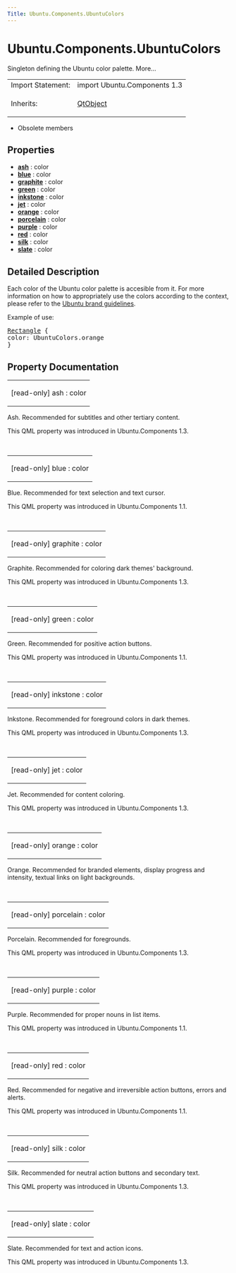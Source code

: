 ```yaml
---
Title: Ubuntu.Components.UbuntuColors
---
```


# Ubuntu.Components.UbuntuColors

<span class="subtitle"></span>
<!-- $$$UbuntuColors-brief -->
<p>Singleton defining the Ubuntu color palette. More...</p>
<!-- @@@UbuntuColors -->
<table class="alignedsummary">
<tr><td class="memItemLeft rightAlign topAlign"> Import Statement:</td><td class="memItemRight bottomAlign"> import Ubuntu.Components 1.3</td></tr><tr><td class="memItemLeft rightAlign topAlign"> Inherits:</td><td class="memItemRight bottomAlign"> <p><a href="QtQml.QtObject.md">QtObject</a></p>
</td></tr></table><ul>
<li>Obsolete members</li>
</ul>
<h2 id="properties">Properties</h2>
<ul>
<li class="fn"><b><b><a href="#ash-prop">ash</a></b></b> : color</li>
<li class="fn"><b><b><a href="#blue-prop">blue</a></b></b> : color</li>
<li class="fn"><b><b><a href="#graphite-prop">graphite</a></b></b> : color</li>
<li class="fn"><b><b><a href="#green-prop">green</a></b></b> : color</li>
<li class="fn"><b><b><a href="#inkstone-prop">inkstone</a></b></b> : color</li>
<li class="fn"><b><b><a href="#jet-prop">jet</a></b></b> : color</li>
<li class="fn"><b><b><a href="#orange-prop">orange</a></b></b> : color</li>
<li class="fn"><b><b><a href="#porcelain-prop">porcelain</a></b></b> : color</li>
<li class="fn"><b><b><a href="#purple-prop">purple</a></b></b> : color</li>
<li class="fn"><b><b><a href="#red-prop">red</a></b></b> : color</li>
<li class="fn"><b><b><a href="#silk-prop">silk</a></b></b> : color</li>
<li class="fn"><b><b><a href="#slate-prop">slate</a></b></b> : color</li>
</ul>
<!-- $$$UbuntuColors-description -->
<h2 id="details">Detailed Description</h2>
</p>
<p>Each color of the Ubuntu color palette is accesible from it. For more information on how to appropriately use the colors according to the context, please refer to the <a href="http://design.ubuntu.com/brand/colour-palette">Ubuntu brand guidelines</a>.</p>
<p>Example of use:</p>
<pre class="qml"><span class="type"><a href="QtQuick.Rectangle.md">Rectangle</a></span> {
<span class="name">color</span>: <span class="name">UbuntuColors</span>.<span class="name">orange</span>
}</pre>
<!-- @@@UbuntuColors -->
<h2>Property Documentation</h2>
<!-- $$$ash -->
<table class="qmlname"><tr valign="top" id="ash-prop"><td class="tblQmlPropNode"><p><span class="qmlreadonly">[read-only] </span><span class="name">ash</span> : <span class="type">color</span></p></td></tr></table><p>Ash. Recommended for subtitles and other tertiary content.</p>
<p>This QML property was introduced in  Ubuntu.Components 1.3.</p>
<!-- @@@ash -->
<br/>
<!-- $$$blue -->
<table class="qmlname"><tr valign="top" id="blue-prop"><td class="tblQmlPropNode"><p><span class="qmlreadonly">[read-only] </span><span class="name">blue</span> : <span class="type">color</span></p></td></tr></table><p>Blue. Recommended for text selection and text cursor.</p>
<p>This QML property was introduced in  Ubuntu.Components 1.1.</p>
<!-- @@@blue -->
<br/>
<!-- $$$graphite -->
<table class="qmlname"><tr valign="top" id="graphite-prop"><td class="tblQmlPropNode"><p><span class="qmlreadonly">[read-only] </span><span class="name">graphite</span> : <span class="type">color</span></p></td></tr></table><p>Graphite. Recommended for coloring dark themes' background.</p>
<p>This QML property was introduced in  Ubuntu.Components 1.3.</p>
<!-- @@@graphite -->
<br/>
<!-- $$$green -->
<table class="qmlname"><tr valign="top" id="green-prop"><td class="tblQmlPropNode"><p><span class="qmlreadonly">[read-only] </span><span class="name">green</span> : <span class="type">color</span></p></td></tr></table><p>Green. Recommended for positive action buttons.</p>
<p>This QML property was introduced in  Ubuntu.Components 1.1.</p>
<!-- @@@green -->
<br/>
<!-- $$$inkstone -->
<table class="qmlname"><tr valign="top" id="inkstone-prop"><td class="tblQmlPropNode"><p><span class="qmlreadonly">[read-only] </span><span class="name">inkstone</span> : <span class="type">color</span></p></td></tr></table><p>Inkstone. Recommended for foreground colors in dark themes.</p>
<p>This QML property was introduced in  Ubuntu.Components 1.3.</p>
<!-- @@@inkstone -->
<br/>
<!-- $$$jet -->
<table class="qmlname"><tr valign="top" id="jet-prop"><td class="tblQmlPropNode"><p><span class="qmlreadonly">[read-only] </span><span class="name">jet</span> : <span class="type">color</span></p></td></tr></table><p>Jet. Recommended for content coloring.</p>
<p>This QML property was introduced in  Ubuntu.Components 1.3.</p>
<!-- @@@jet -->
<br/>
<!-- $$$orange -->
<table class="qmlname"><tr valign="top" id="orange-prop"><td class="tblQmlPropNode"><p><span class="qmlreadonly">[read-only] </span><span class="name">orange</span> : <span class="type">color</span></p></td></tr></table><p>Orange. Recommended for branded elements, display progress and intensity, textual links on light backgrounds.</p>
<!-- @@@orange -->
<br/>
<!-- $$$porcelain -->
<table class="qmlname"><tr valign="top" id="porcelain-prop"><td class="tblQmlPropNode"><p><span class="qmlreadonly">[read-only] </span><span class="name">porcelain</span> : <span class="type">color</span></p></td></tr></table><p>Porcelain. Recommended for foregrounds.</p>
<p>This QML property was introduced in  Ubuntu.Components 1.3.</p>
<!-- @@@porcelain -->
<br/>
<!-- $$$purple -->
<table class="qmlname"><tr valign="top" id="purple-prop"><td class="tblQmlPropNode"><p><span class="qmlreadonly">[read-only] </span><span class="name">purple</span> : <span class="type">color</span></p></td></tr></table><p>Purple. Recommended for proper nouns in list items.</p>
<p>This QML property was introduced in  Ubuntu.Components 1.1.</p>
<!-- @@@purple -->
<br/>
<!-- $$$red -->
<table class="qmlname"><tr valign="top" id="red-prop"><td class="tblQmlPropNode"><p><span class="qmlreadonly">[read-only] </span><span class="name">red</span> : <span class="type">color</span></p></td></tr></table><p>Red. Recommended for negative and irreversible action buttons, errors and alerts.</p>
<p>This QML property was introduced in  Ubuntu.Components 1.1.</p>
<!-- @@@red -->
<br/>
<!-- $$$silk -->
<table class="qmlname"><tr valign="top" id="silk-prop"><td class="tblQmlPropNode"><p><span class="qmlreadonly">[read-only] </span><span class="name">silk</span> : <span class="type">color</span></p></td></tr></table><p>Silk. Recommended for neutral action buttons and secondary text.</p>
<p>This QML property was introduced in  Ubuntu.Components 1.3.</p>
<!-- @@@silk -->
<br/>
<!-- $$$slate -->
<table class="qmlname"><tr valign="top" id="slate-prop"><td class="tblQmlPropNode"><p><span class="qmlreadonly">[read-only] </span><span class="name">slate</span> : <span class="type">color</span></p></td></tr></table><p>Slate. Recommended for text and action icons.</p>
<p>This QML property was introduced in  Ubuntu.Components 1.3.</p>
<!-- @@@slate -->
<br/>
